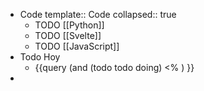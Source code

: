 - Code 
  template:: Code
  collapsed:: true
	- TODO [[Python]]
	- TODO [[Svelte]]
	- TODO [[JavaScript]]
- Todo Hoy
	- {{query (and (todo todo doing) <% ) }}
-